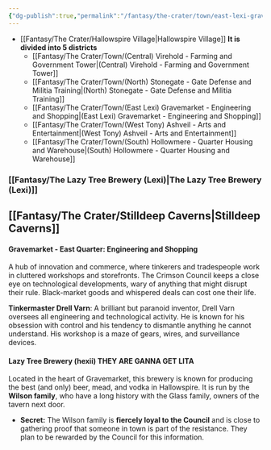 ```yaml
---
{"dg-publish":true,"permalink":"/fantasy/the-crater/town/east-lexi-gravemarket-engineering-and-shopping/","tags":["#lexi"]}
---
```


- [[Fantasy/The Crater/Hallowspire Village\|Hallowspire Village]]
**It is divided into 5 districts**
    - [[Fantasy/The Crater/Town/(Central) Virehold - Farming and Government Tower\|(Central) Virehold - Farming and Government Tower]] 
    - [[Fantasy/The Crater/Town/(North) Stonegate - Gate Defense and Militia Training\|(North) Stonegate - Gate Defense and Militia Training]]
    - [[Fantasy/The Crater/Town/(East Lexi) Gravemarket - Engineering and Shopping\|(East Lexi) Gravemarket - Engineering and Shopping]]
    - [[Fantasy/The Crater/Town/(West Tony) Ashveil - Arts and Entertainment\|(West Tony) Ashveil - Arts and Entertainment]] 
    - [[Fantasy/The Crater/Town/(South) Hollowmere - Quarter Housing and Warehouse\|(South) Hollowmere - Quarter Housing and Warehouse]]

### [[Fantasy/The Lazy Tree Brewery (Lexi)\|The Lazy Tree Brewery (Lexi)]]
## [[Fantasy/The Crater/Stilldeep Caverns\|Stilldeep Caverns]]
#### Gravemarket - East Quarter: Engineering and Shopping

A hub of innovation and commerce, where tinkerers and tradespeople work in cluttered workshops and storefronts. The Crimson Council keeps a close eye on technological developments, wary of anything that might disrupt their rule. Black-market goods and whispered deals can cost one their life.

**Tinkermaster Drell Varn**: A brilliant but paranoid inventor, Drell Varn oversees all engineering and technological activity. He is known for his obsession with control and his tendency to dismantle anything he cannot understand. His workshop is a maze of gears, wires, and surveillance devices.


#### **Lazy Tree Brewery (hexii)** THEY ARE GANNA GET LITA

Located in the heart of Gravemarket, this brewery is known for producing the best (and only) beer, mead, and vodka in Hallowspire. It is run by the **Wilson family**, who have a long history with the Glass family, owners of the tavern next door.

- **Secret:** The Wilson family is **fiercely loyal to the Council** and is close to gathering proof that someone in town is part of the resistance. They plan to be rewarded by the Council for this information.